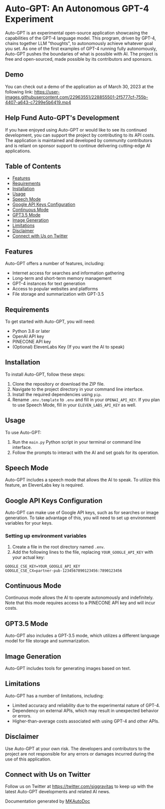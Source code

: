 # Auto-GPT: An Autonomous GPT-4 Experiment

Auto-GPT is an experimental open-source application showcasing the capabilities of the GPT-4 language model. This program, driven by GPT-4, chains together LLM "thoughts", to autonomously achieve whatever goal you set. As one of the first examples of GPT-4 running fully autonomously, Auto-GPT pushes the boundaries of what is possible with AI. The project is free and open-sourced, made possible by its contributors and sponsors.

## Demo

You can check out a demo of the application as of March 30, 2023 at the following link: https://user-images.githubusercontent.com/22963551/228855501-2f5777cf-755b-4407-a643-c7299e5b6419.mp4

## Help Fund Auto-GPT's Development

If you have enjoyed using Auto-GPT or would like to see its continued development, you can support the project by contributing to its API costs. The application is maintained and developed by community contributors and is reliant on sponsor support to continue delivering cutting-edge AI applications.

## Table of Contents

- [Features](#features)
- [Requirements](#requirements)
- [Installation](#installation)
- [Usage](#usage)
- [Speech Mode](#speech-mode)
- [Google API Keys Configuration](#google-api-keys-configuration)
- [Continuous Mode](#continuous-mode)
- [GPT3.5 Mode](#gpt35-mode)
- [Image Generation](#image-generation)
- [Limitations](#limitations)
- [Disclaimer](#disclaimer)
- [Connect with Us on Twitter](#connect-with-us-on-twitter)

## Features

Auto-GPT offers a number of features, including:

- Internet access for searches and information gathering
- Long-term and short-term memory management
- GPT-4 instances for text generation
- Access to popular websites and platforms
- File storage and summarization with GPT-3.5

## Requirements

To get started with Auto-GPT, you will need:

- Python 3.8 or later
- OpenAI API key
- PINECONE API key
- (Optional) ElevenLabs Key (If you want the AI to speak)

## Installation

To install Auto-GPT, follow these steps:

1. Clone the repository or download the ZIP file.
2. Navigate to the project directory in your command line interface.
3. Install the required dependencies using `pip`.
4. Rename `.env.template` to `.env` and fill in your `OPENAI_API_KEY`. If you plan to use Speech Mode, fill in your `ELEVEN_LABS_API_KEY` as well.

## Usage

To use Auto-GPT:

1. Run the `main.py` Python script in your terminal or command line interface.
2. Follow the prompts to interact with the AI and set goals for its operation.

## Speech Mode

Auto-GPT includes a speech mode that allows the AI to speak. To utilize this feature, an ElevenLabs key is required.

## Google API Keys Configuration

Auto-GPT can make use of Google API keys, such as for searches or image generation. To take advantage of this, you will need to set up environment variables for your keys.

### Setting up environment variables

1. Create a file in the root directory named `.env`.
2. Add the following lines to the file, replacing `YOUR_GOOGLE_API_KEY` with your actual key:

```
GOOGLE_CSE_KEY=YOUR_GOOGLE_API_KEY
GOOGLE_CSE_CX=partner-pub-1234567890123456:7890123456
```

## Continuous Mode

Continuous mode allows the AI to operate autonomously and indefinitely. Note that this mode requires access to a PINECONE API key and will incur costs.

## GPT3.5 Mode

Auto-GPT also includes a GPT-3.5 mode, which utilizes a different language model for file storage and summarization.

## Image Generation

Auto-GPT includes tools for generating images based on text.

## Limitations

Auto-GPT has a number of limitations, including:

- Limited accuracy and reliability due to the experimental nature of GPT-4.
- Dependency on external APIs, which may result in unexpected behavior or errors.
- Higher-than-average costs associated with using GPT-4 and other APIs.

## Disclaimer

Use Auto-GPT at your own risk. The developers and contributors to the project are not responsible for any errors or damages incurred during the use of this application.

## Connect with Us on Twitter

Follow us on Twitter at https://twitter.com/siggravitas to keep up with the latest Auto-GPT developments and related AI news.

Documentation generated by [MKAutoDoc](https://github.com/coleyr/MkAutoDocs)
